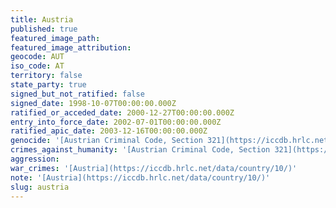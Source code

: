 ```yaml
---
title: Austria
published: true
featured_image_path:
featured_image_attribution:
geocode: AUT
iso_code: AT
territory: false
state_party: true
signed_but_not_ratified: false
signed_date: 1998-10-07T00:00:00.000Z
ratified_or_acceded_date: 2000-12-27T00:00:00.000Z
entry_into_force_date: 2002-07-01T00:00:00.000Z
ratified_apic_date: 2003-12-16T00:00:00.000Z
genocide: '[Austrian Criminal Code, Section 321](https://iccdb.hrlc.net/data/doc/112/)'
crimes_against_humanity: '[Austrian Criminal Code, Section 321](https://iccdb.hrlc.net/data/doc/112/)'
aggression:
war_crimes: '[Austria](https://iccdb.hrlc.net/data/country/10/)'
note: '[Austria](https://iccdb.hrlc.net/data/country/10/)'
slug: austria
---
```



